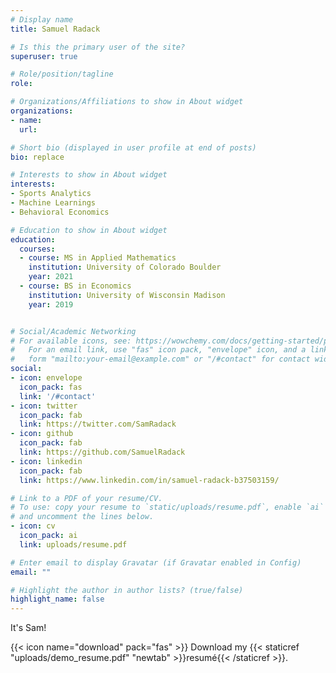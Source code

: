 ```yaml
---
# Display name
title: Samuel Radack

# Is this the primary user of the site?
superuser: true

# Role/position/tagline
role:

# Organizations/Affiliations to show in About widget
organizations:
- name: 
  url: 

# Short bio (displayed in user profile at end of posts)
bio: replace

# Interests to show in About widget
interests:
- Sports Analytics
- Machine Learnings
- Behavioral Economics

# Education to show in About widget
education:
  courses:
  - course: MS in Applied Mathematics
    institution: University of Colorado Boulder
    year: 2021
  - course: BS in Economics
    institution: University of Wisconsin Madison
    year: 2019


# Social/Academic Networking
# For available icons, see: https://wowchemy.com/docs/getting-started/page-builder/#icons
#   For an email link, use "fas" icon pack, "envelope" icon, and a link in the
#   form "mailto:your-email@example.com" or "/#contact" for contact widget.
social:
- icon: envelope
  icon_pack: fas
  link: '/#contact'
- icon: twitter
  icon_pack: fab
  link: https://twitter.com/SamRadack
- icon: github
  icon_pack: fab
  link: https://github.com/SamuelRadack
- icon: linkedin
  icon_pack: fab
  link: https://www.linkedin.com/in/samuel-radack-b37503159/

# Link to a PDF of your resume/CV.
# To use: copy your resume to `static/uploads/resume.pdf`, enable `ai` icons in `params.toml`, 
# and uncomment the lines below.
- icon: cv
  icon_pack: ai
  link: uploads/resume.pdf

# Enter email to display Gravatar (if Gravatar enabled in Config)
email: ""

# Highlight the author in author lists? (true/false)
highlight_name: false
---
```


It's Sam!

{{< icon name="download" pack="fas" >}} Download my {{< staticref "uploads/demo_resume.pdf" "newtab" >}}resumé{{< /staticref >}}.
